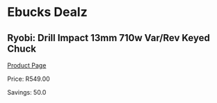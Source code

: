 
# Ebucks Dealz
## Ryobi: Drill Impact 13mm 710w Var/Rev Keyed Chuck
[Product Page](https://www.ebucks.com/web/shop/productSelected.do?prodId=315066147&catId=717324798)

Price: R549.00

Savings: 50.0


	